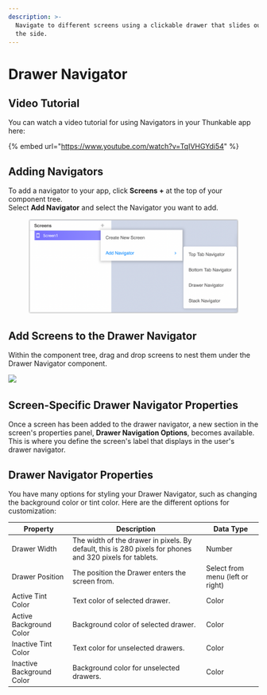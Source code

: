```yaml
---
description: >-
  Navigate to different screens using a clickable drawer that slides out from
  the side.
---
```


# Drawer Navigator

## Video Tutorial

You can watch a video tutorial for using Navigators in your Thunkable app here:

{% embed url="https://www.youtube.com/watch?v=TqIVHGYdi54" %}

## Adding Navigators

To add a navigator to your app, click **Screens +** at the top of your component tree. \
Select **Add Navigator** and select the Navigator you want to add.

<figure><img src="../../.gitbook/assets/add screen  add navigator menu.png" alt=""><figcaption></figcaption></figure>

## Add Screens to the Drawer Navigator

Within the component tree, drag and drop screens to nest them under the Drawer Navigator component.

![](<../../.gitbook/assets/2023-02-27\_11-22-07 (1).gif>)



## Screen-Specific Drawer Navigator Properties

Once a screen has been added to the drawer navigator, a new section in the screen's properties panel, **Drawer Navigation Options**, becomes available. This is where you define the screen's label that displays in the user's drawer navigator.

## Drawer Navigator Properties

You have many options for styling your Drawer Navigator, such as changing the background color or tint color. Here are the different options for customization:

| Property                  | Description                                                                                              | Data Type                        |
| ------------------------- | -------------------------------------------------------------------------------------------------------- | -------------------------------- |
| Drawer Width              | The width of the drawer in pixels. By default, this is 280 pixels for phones and 320 pixels for tablets. | Number                           |
| Drawer Position           | The position the Drawer enters the screen from.                                                          | Select from menu (left or right) |
| Active Tint Color         | Text color of selected drawer.                                                                           | Color                            |
| Active Background Color   | Background color of selected drawer.                                                                     | Color                            |
| Inactive Tint Color       | Text color for unselected drawers.                                                                       | Color                            |
| Inactive Background Color | Background color for unselected drawers.                                                                 | Color                            |

